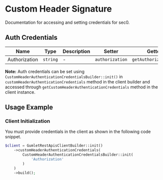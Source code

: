 
# Custom Header Signature



Documentation for accessing and setting credentials for sec0.

## Auth Credentials

| Name | Type | Description | Setter | Getter |
|  --- | --- | --- | --- | --- |
| Authorization | `string` | - | `authorization` | `getAuthorization()` |



**Note:** Auth credentials can be set using `CustomHeaderAuthenticationCredentialsBuilder::init()` in `customHeaderAuthenticationCredentials` method in the client builder and accessed through `getCustomHeaderAuthenticationCredentials` method in the client instance.

## Usage Example

### Client Initialization

You must provide credentials in the client as shown in the following code snippet.

```php
$client = GumletRestApisClientBuilder::init()
    ->customHeaderAuthenticationCredentials(
        CustomHeaderAuthenticationCredentialsBuilder::init(
            'Authorization'
        )
    )
    ->build();
```


